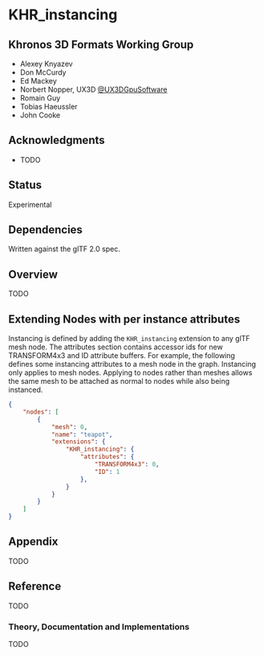 # KHR\_instancing

## Khronos 3D Formats Working Group

* Alexey Knyazev
* Don McCurdy
* Ed Mackey
* Norbert Nopper, UX3D [@UX3DGpuSoftware](https://twitter.com/UX3DGpuSoftware)
* Romain Guy
* Tobias Haeussler
* John Cooke

## Acknowledgments

* TODO

## Status

Experimental

## Dependencies

Written against the glTF 2.0 spec.

## Overview

TODO  

## Extending Nodes with per instance attributes

Instancing is defined by adding the `KHR_instancing` extension to any glTF mesh node.  The attributes section contains accessor ids for new TRANSFORM4x3 and ID attribute buffers. 
For example, the following defines some instancing attributes to a mesh node in the graph. Instancing only applies to mesh nodes.  Applying to nodes rather than meshes allows the 
same mesh to be attached as normal to nodes while also being instanced.  

```json
{
    "nodes": [
        {
            "mesh": 0,
            "name": "teapot",
            "extensions": {
                "KHR_instancing": {
                    "attributes": {
                        "TRANSFORM4x3": 0,
                        "ID": 1
                    },
                }
            }
        }
    ]
}
```

## Appendix

TODO

## Reference

TODO

### Theory, Documentation and Implementations

TODO